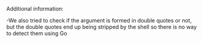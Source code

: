 Additional information:

-We also tried to check if the argument is formed in double quotes or not, but the double quotes end up being stripped by the shell so there is no way to detect them using Go